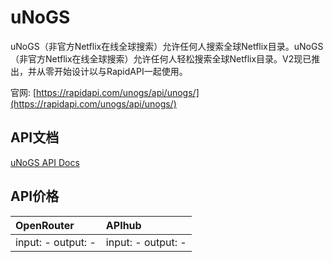 # uNoGS

uNoGS（非官方Netflix在线全球搜索）允许任何人搜索全球Netflix目录。uNoGS（非官方Netflix在线全球搜索）允许任何人轻松搜索全球Netflix目录。V2现已推出，并从零开始设计以与RapidAPI一起使用。

官网: [https://rapidapi.com/unogs/api/unogs/](https://rapidapi.com/unogs/api/unogs/)

## API文档

[uNoGS API Docs](../apis/zh/uNoGS.md)

## API价格

| OpenRouter | APIhub |
|:---|:---|
| input: - output: - | input: - output: - |
